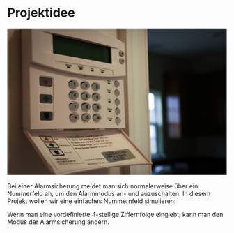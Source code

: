 
# Projektidee #

![Nummerfeld einer Alarmsicherung[^keypad]](images/keypad.jpg)

Bei einer Alarmsicherung meldet man sich normalerweise über ein Nummerfeld an, um den Alarmmodus an- und auzuschalten. In diesem Projekt wollen wir eine einfaches Nummernfeld simulieren:

Wenn man eine vordefinierte 4-stellige Ziffernfolge eingiebt, kann man den Modus der Alarmsicherung ändern.

[^keypad]: Quelle: https://www.flickr.com/photos/themillers91705/4916981638
